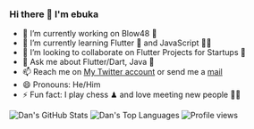 ### Hi there 👋 I'm ebuka 

<!--
**Revelationjay/Revelationjay** is a ✨ _special_ ✨ repository because its `README.md` (this file) appears on your GitHub profile.
-->

- 🔭 I’m currently working on Blow48 🚦
- 🌱 I’m currently learning Flutter 🦋 and JavaScript 👨‍💻
- 👯 I’m looking to collaborate on Flutter Projects for Startups 🏢
- 💬 Ask me about Flutter/Dart, Java 🙂
- 📫 Reach me on [My Twitter account](https://twitter.com/cs_onah) or send me a [mail](revelationjay02@gmail.com)
- 😄 Pronouns: He/Him
- ⚡ Fun fact: I play chess ♟ and love meeting new people 🙋‍♂️

![Dan's GitHub Stats](https://github-readme-stats.vercel.app/api?username=Revelationjay&theme=cobalt&show_icons=true&&line_height=40)
![Dan's Top Languages](https://github-readme-stats.vercel.app/api/top-langs/?username=Revelationjay&theme=cobalt&show_icons=true)
![Profile views](https://gpvc.arturio.dev/Revelationjay)  

